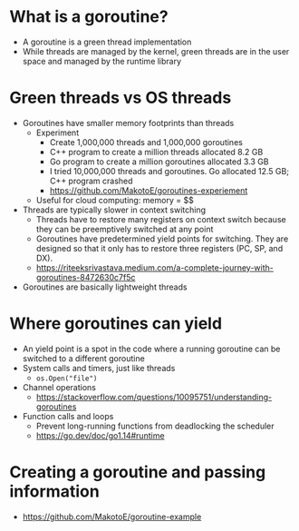 # What is a goroutine?
- A goroutine is a green thread implementation
- While threads are managed by the kernel, green threads are in the user space and managed by the runtime library

# Green threads vs OS threads
- Goroutines have smaller memory footprints than threads
  - Experiment
    - Create 1,000,000 threads and 1,000,000 goroutines
    - C++ program to create a million threads allocated 8.2 GB
    - Go program to create a million goroutines allocated 3.3 GB
    - I tried 10,000,000 threads and goroutines. Go allocated 12.5 GB; C++ program crashed
    - https://github.com/MakotoE/goroutines-experiement
  - Useful for cloud computing: memory = $$
- Threads are typically slower in context switching
  - Threads have to restore many registers on context switch because they can be preemptively switched at any point
  - Goroutines have predetermined yield points for switching. They are designed so that it only has to restore three registers (PC, SP, and DX).
  - https://riteeksrivastava.medium.com/a-complete-journey-with-goroutines-8472630c7f5c
- Goroutines are basically lightweight threads

# Where goroutines can yield
- An yield point is a spot in the code where a running goroutine can be switched to a different goroutine
- System calls and timers, just like threads
  - `os.Open("file")`
- Channel operations
  - https://stackoverflow.com/questions/10095751/understanding-goroutines
- Function calls and loops
  - Prevent long-running functions from deadlocking the scheduler
  - https://go.dev/doc/go1.14#runtime

# Creating a goroutine and passing information
- https://github.com/MakotoE/goroutine-example
